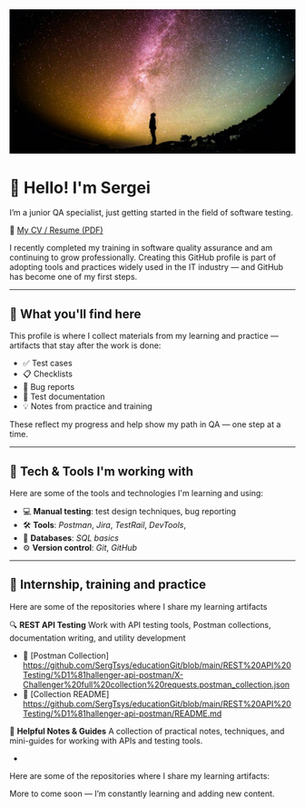 <img src="https://github.com/SergTsys/SergTsys/blob/main/Assets/photo%20pr1.jpg"/>

# 👋 Hello! I'm Sergei

I’m a junior QA specialist, just getting started in the field of software testing.

📄 [My CV / Resume (PDF)](https://drive.google.com/file/d/1S-SJsvXnW7-BjiPJ49Nd36ydMjwHbUOy/view)

I recently completed my training in software quality assurance and am continuing to grow professionally. Creating this GitHub profile is part of adopting tools and practices widely used in the IT industry — and GitHub has become one of my first steps.

---

## 🧰 What you'll find here

This profile is where I collect materials from my learning and practice — artifacts that stay after the work is done:

- ✅ Test cases  
- 📋 Checklists  
- 🐞 Bug reports  
- 📄 Test documentation  
- 💡 Notes from practice and training

These reflect my progress and help show my path in QA — one step at a time.

---

## 🧪 Tech & Tools I'm working with

Here are some of the tools and technologies I'm learning and using:

- 💻 **Manual testing**: test design techniques, bug reporting  
- 🛠️ **Tools**: _Postman_, _Jira_, _TestRail_, _DevTools_,
- 🧮 **Databases**: _SQL basics_  
- ⚙️ **Version control**: _Git_, _GitHub_  

---

## 🔗 Internship, training and practice
Here are some of the repositories where I share my learning artifacts

🔍 **REST API Testing**
 Work with API testing tools, Postman collections, documentation writing, and utility development

- 📂 [Postman Collection] https://github.com/SergTsys/educationGit/blob/main/REST%20API%20Testing/%D1%81hallenger-api-postman/X-Challenger%20full%20collection%20requests.postman_collection.json
- 📄 [Collection README] https://github.com/SergTsys/educationGit/blob/main/REST%20API%20Testing/%D1%81hallenger-api-postman/README.md

📌 **Helpful Notes & Guides**
A collection of practical notes, techniques, and mini-guides for working with APIs and testing tools.

- 

Here are some of the repositories where I share my learning artifacts:



More to come soon — I’m constantly learning and adding new content.
